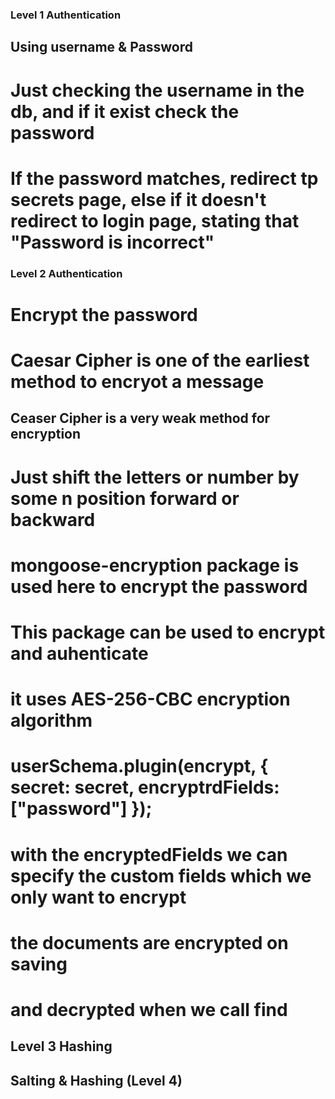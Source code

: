 ### Level 1 Authentication

## Using username & Password

# Just checking the username in the db, and if it exist check the password

# If the password matches, redirect tp secrets page, else if it doesn't redirect to login page, stating that "Password is incorrect"

### Level 2 Authentication

# Encrypt the password

# Caesar Cipher is one of the earliest method to encryot a message

## Ceaser Cipher is a very weak method for encryption

# Just shift the letters or number by some n position forward or backward

# mongoose-encryption package is used here to encrypt the password

# This package can be used to encrypt and auhenticate

# it uses AES-256-CBC encryption algorithm

# userSchema.plugin(encrypt, { secret: secret, encryptrdFields: ["password"] });

# with the encryptedFields we can specify the custom fields which we only want to encrypt

# the documents are encrypted on saving

# and decrypted when we call find

## Level 3 Hashing

## Salting & Hashing (Level 4)
